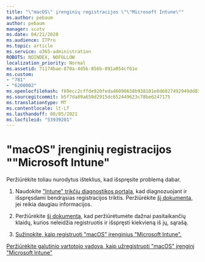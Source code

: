 ```yaml
---
title: "\"macOS\" įrenginių registracijos \"\"Microsoft Intune\""
ms.author: pebaum
author: pebaum
manager: scotv
ms.date: 04/21/2020
ms.audience: ITPro
ms.topic: article
ms.service: o365-administration
ROBOTS: NOINDEX, NOFOLLOW
localization_priority: Normal
ms.assetid: 71174bae-870a-4d5b-856b-891a054cf61e
ms.custom:
- "781"
- "6200002"
ms.openlocfilehash: f89ecc2cffde920feda46090658b938101e0d6027492949dd03612c2b0811555
ms.sourcegitcommit: b5f7da89a650d2915dc652449623c78be6247175
ms.translationtype: MT
ms.contentlocale: lt-LT
ms.lasthandoff: 08/05/2021
ms.locfileid: "53939201"
---
```

# <a name="troubleshoot-issues-with-enrolling-macos-devices-in-microsoft-intune"></a>"macOS" įrenginių registracijos ""Microsoft Intune"

Peržiūrėkite toliau nurodytus išteklius, kad išspręsite problemą dabar.
  
1. Naudokite ["Intune" trikčių diagnostikos portalą,](https://devicemanagement.microsoft.com/#blade/Microsoft_Intune_DeviceSettings/TroubleshootBlade) kad diagnozuojant ir išspręsdami bendrąsias registracijos triktis. Peržiūrėkite [šį dokumentą,](https://docs.microsoft.com/intune/help-desk-operators) jei reikia daugiau informacijos.

2. Peržiūrėkite [šį dokumentą,](https://docs.microsoft.com/troubleshoot/mem/intune/troubleshoot-device-enrollment-in-intune) kad peržiūrėtumėte dažnai pasitaikančių klaidų, kurios neleidžia registruotis ir išspręsti kiekvieną iš jų, sąrašą.

3. [Sužinokite, kaip registruoti "macOS" įrenginius "Microsoft Intune".](https://docs.microsoft.com/intune/macos-enroll)

[Peržiūrėkite galutinio vartotojo vadovą, kaip užregistruoti "macOS" įrenginį "Microsoft Intune"](https://docs.microsoft.com/intune-user-help/enroll-your-device-in-intune-macos-cp)
  